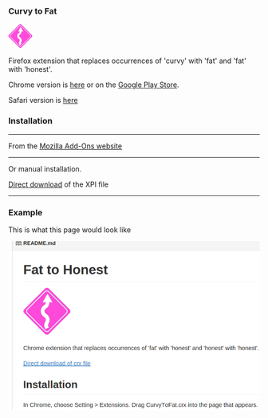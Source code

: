 ### Curvy to Fat

![Curvy to fat](/source/data/icon48.png?raw=true "Curvy To Fat")

Firefox extension that replaces occurrences of 'curvy' with 'fat' and 'fat' with 'honest'.

Chrome version is [here](https://github.com/DontBelieveTheByte/CurvyToFat) or on the [Google Play Store](https://chrome.google.com/webstore/detail/curvy-to-fat/djfiplfmndogeagnelpbjjnglflialbg). 

Safari version is [here](https://github.com/DontBelieveTheByte/CurvyToFat-safari)

### Installation

___

From the [Mozilla Add-Ons website](https://addons.mozilla.org/en-US/firefox/addon/curvytofat/)

___


Or manual installation.

[Direct download](/CurvyToFat.xpi?raw=true) of the XPI file

___

### Example

This is what this page would look like

![Screenshot](/screenshot.png?raw=true "Screenshot")
